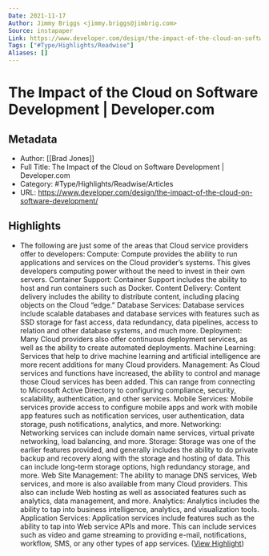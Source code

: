 ```yaml
---
Date: 2021-11-17
Author: Jimmy Briggs <jimmy.briggs@jimbrig.com>
Source: instapaper
Link: https://www.developer.com/design/the-impact-of-the-cloud-on-software-development/
Tags: ["#Type/Highlights/Readwise"]
Aliases: []
---
```

# The Impact of the Cloud on Software Development | Developer.com

## Metadata
- Author: [[Brad Jones]]
- Full Title: The Impact of the Cloud on Software Development | Developer.com
- Category: #Type/Highlights/Readwise/Articles
- URL: https://www.developer.com/design/the-impact-of-the-cloud-on-software-development/

## Highlights
- The following are just some of the areas that Cloud service providers offer to developers:
  Compute: Compute provides the ability to run applications and services on the Cloud provider’s systems. This gives developers computing power without the need to invest in their own servers.
  Container Support: Container Support includes the ability to host and run containers such as Docker.
  Content Delivery: Content delivery includes the ability to distribute content, including placing objects on the Cloud “edge.”
  Database Services: Database services include scalable databases and database services with features such as SSD storage for fast access, data redundancy, data pipelines, access to relation and other database systems, and much more.
  Deployment: Many Cloud providers also offer continuous deployment services, as well as the ability to create automated deployments.
  Machine Learning: Services that help to drive machine learning and artificial intelligence are more recent additions for many Cloud providers.
  Management: As Cloud services and functions have increased, the ability to control and manage those Cloud services has been added. This can range from connecting to Microsoft Active Directory to configuring compliance, security, scalability, authentication, and other services.
  Mobile Services: Mobile services provide access to configure mobile apps and work with mobile app features such as notification services, user authentication, data storage, push notifications, analytics, and more.
  Networking: Networking services can include domain name services, virtual private networking, load balancing, and more.
  Storage: Storage was one of the earlier features provided, and generally includes the ability to do private backup and recovery along with the storage and hosting of data. This can include long-term storage options, high redundancy storage, and more.
  Web Site Management: The ability to manage DNS services, Web services, and more is also available from many Cloud providers. This also can include Web hosting as well as associated features such as analytics, data management, and more.
  Analytics: Analytics includes the ability to tap into business intelligence, analytics, and visualization tools.
  Application Services: Application services include features such as the ability to tap into Web service APIs and more. This can include services such as video and game streaming to providing e-mail, notifications, workflow, SMS, or any other types of app services. ([View Highlight](https://instapaper.com/read/1434781140/17134218))
